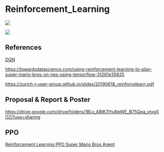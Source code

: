 # Reinforcement_Learning

![](https://github.com/LuchaoQi/Reinforcement_Learning/blob/master/super-mario-reinforcement-learning/videos/1587340218.7419407/openaigym.video.0.22196.video000000.gif?raw=True)

![](https://github.com/LuchaoQi/Reinforcement_Learning/blob/master/demo.gif?raw=True)




## References
[DQN](https://github.com/sebastianheinz/super-mario-reinforcement-learning)

https://towardsdatascience.com/using-reinforcement-learning-to-play-super-mario-bros-on-nes-using-tensorflow-31281e35825

https://zurich-r-user-group.github.io/slides/20190618_reinforcelearn.pdf


## Proposal & Report & Poster

https://drive.google.com/drive/folders/1BLv_ABlK3Ys4tpWE_B75Qqa_vtxgXOZj?usp=sharing




## PPO
[Reinforcement Learning PPO Super Mario Bros Agent](https://github.com/nemanja-m/super-mario-agent)
